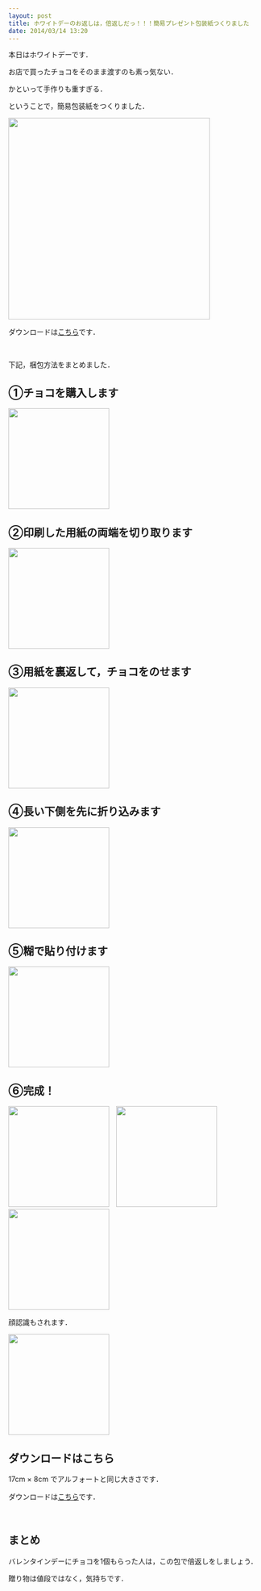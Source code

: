 ```yaml
---
layout: post
title: ホワイトデーのお返しは，倍返しだっ！！！簡易プレゼント包装紙つくりました
date: 2014/03/14 13:20
---
```

本日はホワイトデーです．

お店で買ったチョコをそのまま渡すのも素っ気ない．

かといって手作りも重すぎる．

ということで，簡易包装紙をつくりました．

<!--more-->

<img class="img-frame " alt="" src="http://yutarotanaka.com/blog/wp-content/uploads/2014/01/e627a6ab2639952ad1f10ced5a49ffe7.png" width="400" />

ダウンロードは[こちら](https://www.dropbox.com/s/8u7q5a2eh1um72j/print-white-day-bai-gaeshi-da-no-from.pdf "こちら")です．

&nbsp;

下記，梱包方法をまとめました．
<h2 class="page-heading">①チョコを購入します</h2>
<img class="img-frame " alt="" src="http://yutarotanaka.com/blog/wp-content/uploads/2014/01/whiteday-tutorial-12.jpg" width="200" />
<h2 class="page-heading">②印刷した用紙の両端を切り取ります</h2>
<img class="img-frame " alt="" src="http://yutarotanaka.com/blog/wp-content/uploads/2014/01/whiteday-tutorial-2.jpg" width="200" />
<h2 class="page-heading">③用紙を裏返して，チョコをのせます</h2>
<img class="img-frame " alt="" src="http://yutarotanaka.com/blog/wp-content/uploads/2014/01/whiteday-tutorial-3.jpg" width="200" />
<h2 class="page-heading">④長い下側を先に折り込みます</h2>
<img class="img-frame " alt="" src="http://yutarotanaka.com/blog/wp-content/uploads/2014/01/whiteday-tutorial-4.jpg" width="200" />
<h2 class="page-heading">⑤糊で貼り付けます</h2>
<img class="img-frame " alt="" src="http://yutarotanaka.com/blog/wp-content/uploads/2014/01/whiteday-tutorial-5.jpg" width="200" />
<h2 class="page-heading">⑥完成！</h2>
<img class="img-frame " alt="" src="http://yutarotanaka.com/blog/wp-content/uploads/2014/01/whiteday-tutorial-61.jpg" width="200" />　<img class="img-frame " style="font-size: 14px; line-height: 1.5em;" alt="" src="http://yutarotanaka.com/blog/wp-content/uploads/2014/01/whiteday-tutorial-7.jpg" width="200" />　<img class="img-frame " style="font-size: 14px; line-height: 1.5em;" alt="" src="http://yutarotanaka.com/blog/wp-content/uploads/2014/01/whiteday-tutorial-8.jpg" width="200" />

顔認識もされます．

<img class="img-frame " alt="" src="http://yutarotanaka.com/blog/wp-content/uploads/2014/01/whiteday-tutorial-9.jpg" width="200" />
<h2 class="page-heading">ダウンロードはこちら</h2>
<span style="font-size: 14px; line-height: 1.5em;">17cm × 8cm でアルフォートと同じ大きさです．</span>

ダウンロードは[こちら](https://www.dropbox.com/s/8u7q5a2eh1um72j/print-white-day-bai-gaeshi-da-no-from.pdf "こちら")です．

&nbsp;
<h2 class="page-heading">まとめ</h2>
バレンタインデーにチョコを1個もらった人は，この包で倍返しをしましょう．

贈り物は値段ではなく，気持ちです．
